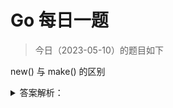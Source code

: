 # Go 每日一题

> 今日（2023-05-10）的题目如下

new() 与 make() 的区别

<details>
<summary>答案解析：</summary>
<div>

new(T) 和 make(T,args) 是 Go 语言内建函数，用来分配内存，但适用的类型不同。

new(T) 会为 T 类型的新值分配已置零的内存空间，并返回地址（指针），即类型为 *T 的值。换句话说就是，返回一个指针，该指针指向新分配的、类型为 T 的零值。适用于值类型，如数组、结构体等。

make(T,args) 返回初始化之后的 T 类型的值，这个值并不是 T 类型的零值，也不是指针 *T，是经过初始化之后的 T 的引用。make() 只适用于 slice、map 和 channel。

---

### 1 楼

1. new 返回对象的指针
2. make 只能初始化 channel map slice

### 7 楼

make 只能针对map、slice、chanel初始化，初始化出来。这4种var完后必须make才能使用。 new 针对其他变量，例如数组。

### 13 楼

【1】 初始化对象不同，make 主要是初始化 切片、通道、map等。【2】new 初始化出来只是一个指针，不分配内存。make 直接分配内存。

</div>
</details>
